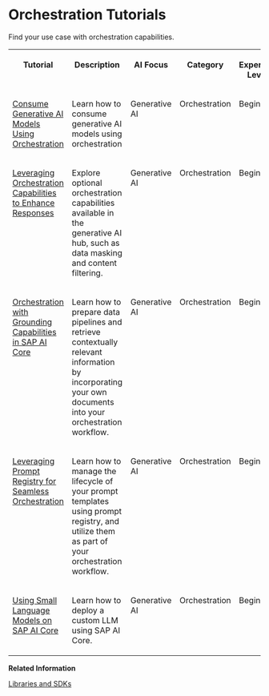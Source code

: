 <!-- loiod051b35470eb4f42a62a1e36be6d0461 -->

# Orchestration Tutorials

Find your use case with orchestration capabilities.


<table>
<tr>
<th valign="top">

Tutorial

</th>
<th valign="top">

Description

</th>
<th valign="top">

AI Focus

</th>
<th valign="top">

Category

</th>
<th valign="top">

Expertise Level

</th>
</tr>
<tr>
<td valign="top">

[Consume Generative AI Models Using Orchestration](https://developers.sap.com/tutorials/ai-core-orchestration-consumption.html) 

</td>
<td valign="top">

Learn how to consume generative AI models using orchestration

</td>
<td valign="top">

Generative AI

</td>
<td valign="top">

Orchestration

</td>
<td valign="top">

Beginner

</td>
</tr>
<tr>
<td valign="top">

[Leveraging Orchestration Capabilities to Enhance Responses](https://developers.sap.com/tutorials/ai-core-orchestration-consumption-opt.html) 

</td>
<td valign="top">

Explore optional orchestration capabilities available in the generative AI hub, such as data masking and content filtering.

</td>
<td valign="top">

Generative AI

</td>
<td valign="top">

Orchestration

</td>
<td valign="top">

Beginner

</td>
</tr>
<tr>
<td valign="top">

[Orchestration with Grounding Capabilities in SAP AI Core](https://developers.sap.com/tutorials/ai-core-orchestration-grounding.html) 

</td>
<td valign="top">

Learn how to prepare data pipelines and retrieve contextually relevant information by incorporating your own documents into your orchestration workflow.

</td>
<td valign="top">

Generative AI

</td>
<td valign="top">

Orchestration

</td>
<td valign="top">

Beginner

</td>
</tr>
<tr>
<td valign="top">

[Leveraging Prompt Registry for Seamless Orchestration](https://developers.sap.com/tutorials/ai-core-genaibub-prompt-registry.html) 

</td>
<td valign="top">

Learn how to manage the lifecycle of your prompt templates using prompt registry, and utilize them as part of your orchestration workflow.

</td>
<td valign="top">

Generative AI

</td>
<td valign="top">

Orchestration

</td>
<td valign="top">

Beginner

</td>
</tr>
<tr>
<td valign="top">

[Using Small Language Models on SAP AI Core](https://developers.sap.com/tutorials/ai-core-custom-slm.html) 

</td>
<td valign="top">

Learn how to deploy a custom LLM using SAP AI Core.

</td>
<td valign="top">

Generative AI

</td>
<td valign="top">

Orchestration

</td>
<td valign="top">

Beginner

</td>
</tr>
</table>

**Related Information**  


[Libraries and SDKs](libraries-and-sdks-499309d.md "Explore additional SDKs and libraries that you can use with SAP AI Core.")

